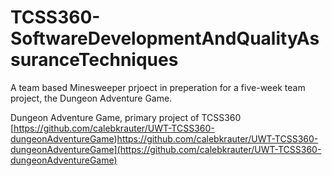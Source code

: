 # TCSS360-SoftwareDevelopmentAndQualityAssuranceTechniques

A team based Minesweeper prjoect in preperation for a five-week team project, the Dungeon Adventure Game.

 Dungeon Adventure Game, primary project of TCSS360 [https://github.com/calebkrauter/UWT-TCSS360-dungeonAdventureGame)https://github.com/calebkrauter/UWT-TCSS360-dungeonAdventureGame](https://github.com/calebkrauter/UWT-TCSS360-dungeonAdventureGame)
